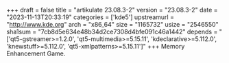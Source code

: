 +++
draft = false
title = "artikulate 23.08.3-2"
version = "23.08.3-2"
date = "2023-11-13T20:33:19"
categories = ['kde5']
upstreamurl = "http://www.kde.org"
arch = "x86_64"
size = "1165732"
usize = "2546550"
sha1sum = "7cb8d5e634e48b34d2ce7308d4bfe091c46a1442"
depends = "['qt5-gstreamer>=1.2.0', 'qt5-multimedia>=5.15.11', 'kdeclarative>=5.112.0', 'knewstuff>=5.112.0', 'qt5-xmlpatterns>=5.15.11']"
+++
Memory Enhancement Game.
